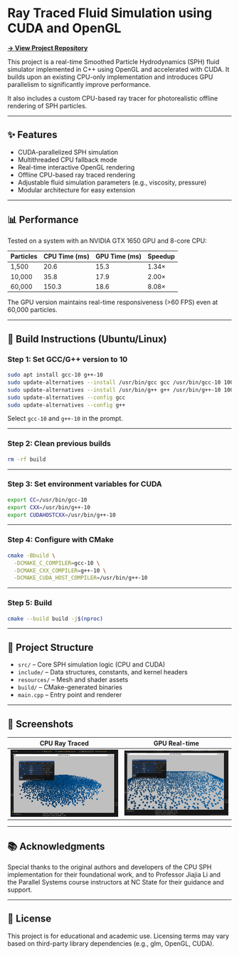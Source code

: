 # Ray Traced Fluid Simulation using CUDA and OpenGL

**[→ View Project Repository](https://github.com/Praful-Joshi/Fluid-Simulation/tree/master)**

This project is a real-time Smoothed Particle Hydrodynamics (SPH) fluid simulator implemented in C++ using OpenGL and accelerated with CUDA. It builds upon an existing CPU-only implementation and introduces GPU parallelism to significantly improve performance.

It also includes a custom CPU-based ray tracer for photorealistic offline rendering of SPH particles.

---

## ✨ Features

- CUDA-parallelized SPH simulation
- Multithreaded CPU fallback mode
- Real-time interactive OpenGL rendering
- Offline CPU-based ray traced rendering
- Adjustable fluid simulation parameters (e.g., viscosity, pressure)
- Modular architecture for easy extension

---

## 📊 Performance

Tested on a system with an NVIDIA GTX 1650 GPU and 8-core CPU:

| Particles | CPU Time (ms) | GPU Time (ms) | Speedup |
|-----------|----------------|----------------|---------|
| 1,500     | 20.6           | 15.3           | 1.34×   |
| 10,000    | 35.8           | 17.9           | 2.00×   |
| 60,000    | 150.3          | 18.6           | 8.08×   |

The GPU version maintains real-time responsiveness (>60 FPS) even at 60,000 particles.

---

## 🔧 Build Instructions (Ubuntu/Linux)

### Step 1: Set GCC/G++ version to 10

```bash
sudo apt install gcc-10 g++-10
sudo update-alternatives --install /usr/bin/gcc gcc /usr/bin/gcc-10 100
sudo update-alternatives --install /usr/bin/g++ g++ /usr/bin/g++-10 100
sudo update-alternatives --config gcc
sudo update-alternatives --config g++
```
Select `gcc-10` and `g++-10` in the prompt.

---

### Step 2: Clean previous builds

```bash
rm -rf build
```

---

### Step 3: Set environment variables for CUDA

```bash
export CC=/usr/bin/gcc-10
export CXX=/usr/bin/g++-10
export CUDAHOSTCXX=/usr/bin/g++-10
```

---

### Step 4: Configure with CMake

```bash
cmake -Bbuild \
  -DCMAKE_C_COMPILER=gcc-10 \
  -DCMAKE_CXX_COMPILER=g++-10 \
  -DCMAKE_CUDA_HOST_COMPILER=/usr/bin/g++-10
```

---

### Step 5: Build

```bash
cmake --build build -j$(nproc)
```

---

## 📂 Project Structure

- `src/` – Core SPH simulation logic (CPU and CUDA)
- `include/` – Data structures, constants, and kernel headers
- `resources/` – Mesh and shader assets
- `build/` – CMake-generated binaries
- `main.cpp` – Entry point and renderer

---

## 📸 Screenshots

| CPU Ray Traced | GPU Real-time |
|----------------|----------------|
| ![CPU](./cpu.png) | ![GPU](./gpu.png) |

---

## 📚 Acknowledgments

Special thanks to the original authors and developers of the CPU SPH implementation for their foundational work, and to Professor Jiajia Li and the Parallel Systems course instructors at NC State for their guidance and support.

---

## 📝 License

This project is for educational and academic use. Licensing terms may vary based on third-party library dependencies (e.g., glm, OpenGL, CUDA).

